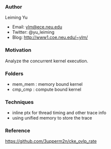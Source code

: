 ### Author
Leiming Yu
* Email: ylm@ece.neu.edu
* Twitter: @yu_leiming
* Blog: http://www1.coe.neu.edu/~ylm/

### Motivation
Analyze the concurrent kernel execution.

### Folders
* mem_mem : memory bound kernel 
* cmp_cmp : compute bound kernel

### Techniques
* inline ptx for thread timing and other trace info
* using unified memory to store the trace

### Reference
https://github.com/3upperm2n/cke_ovlp_rate
